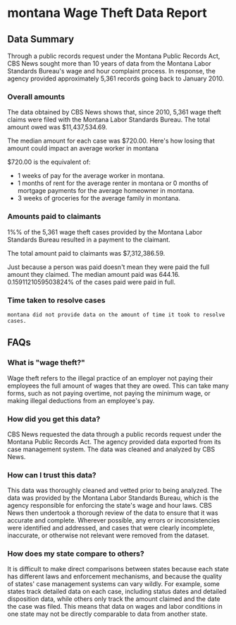 # montana Wage Theft Data Report

## Data Summary

Through a public records request under the Montana Public Records Act, CBS News sought more than 10 years of data from the Montana Labor Standards Bureau's wage and hour complaint process. In response, the agency provided approximately 5,361 records going back to January 2010.



### Overall amounts

The data obtained by CBS News shows that, since 2010, 5,361 wage theft claims were filed with the Montana Labor Standards Bureau. The total amount owed was $11,437,534.69.

The median amount for each case was $720.00. Here's how losing that amount could impact an average worker in montana

$720.00 is the equivalent of: 
* 1 weeks of pay for the average worker in montana.
* 1 months of rent for the average renter in montana or 0 months of mortgage payments for the average homeowner in montana.
* 3 weeks of groceries for the average family in montana.

### Amounts paid to claimants

1%% of the 5,361 wage theft cases provided by the Montana Labor Standards Bureau resulted in a payment to the claimant. 

The total amount paid to claimants was $7,312,386.59.

Just because a person was paid doesn't mean they were paid the full amount they claimed. The median amount paid was 644.16. 0.1591121059503824% of the cases paid were paid in full.


### Time taken to resolve cases

    montana did not provide data on the amount of time it took to resolve cases.


## FAQs

### What is "wage theft?"

Wage theft refers to the illegal practice of an employer not paying their employees the full amount of wages that they are owed. This can take many forms, such as not paying overtime, not paying the minimum wage, or making illegal deductions from an employee's pay.

###  How did you get this data?

CBS News requested the data through a public records request under the Montana Public Records Act. The agency provided data exported from its case management system. The data was cleaned and analyzed by CBS News.

### How can I trust this data? 

This data was thoroughly cleaned and vetted prior to being analyzed. The data was provided by the Montana Labor Standards Bureau, which is the agency responsible for enforcing the state's wage and hour laws. CBS News then undertook a thorough review of the data to ensure that it was accurate and complete. Wherever possible, any errors or inconsistencies were identified and addressed, and cases that were clearly incomplete, inaccurate, or otherwise not relevant were removed from the dataset.

### How does my state compare to others? 

It is difficult to make direct comparisons between states because each state has different laws and enforcement mechanisms, and because the quality of states' case management systems can vary wildly. For example, some states track detailed data on each case, including status dates and detailed disposition data, while others only track the amount claimed and the date the case was filed. This means that data on wages and labor conditions in one state may not be directly comparable to data from another state.